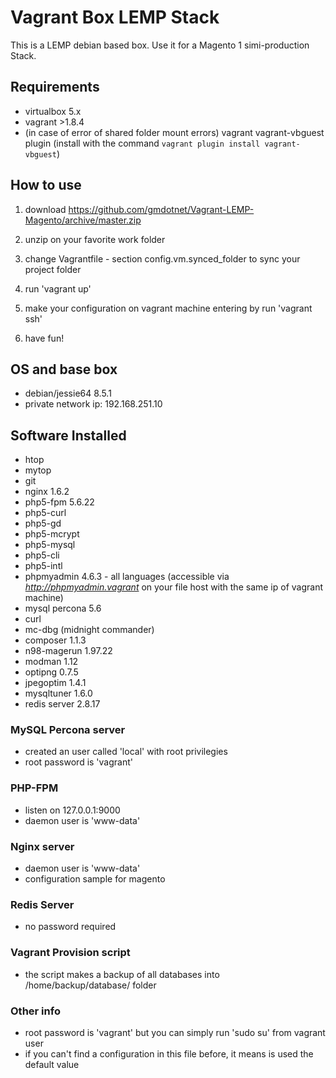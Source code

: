 # Vagrant Box LEMP Stack

This is a LEMP debian based box. Use it for a Magento 1 simi-production Stack.

## Requirements

- virtualbox 5.x
- vagrant >1.8.4
- (in case of error of shared folder mount errors) vagrant vagrant-vbguest plugin (install with the command `vagrant plugin install vagrant-vbguest`)

## How to use

1) download https://github.com/gmdotnet/Vagrant-LEMP-Magento/archive/master.zip

2) unzip on your favorite work folder

3) change Vagrantfile - section config.vm.synced_folder to sync your project folder

4) run 'vagrant up'

5) make your configuration on vagrant machine entering by run 'vagrant ssh'

6) have fun!

## OS and base box

- debian/jessie64  8.5.1
- private network ip: 192.168.251.10

## Software Installed

- htop
- mytop
- git
- nginx 1.6.2
- php5-fpm  5.6.22
- php5-curl
- php5-gd
- php5-mcrypt
- php5-mysql
- php5-cli
- php5-intl
- phpmyadmin 4.6.3 - all languages (accessible via *http://phpmyadmin.vagrant* on your file host with the same ip of vagrant machine)
- mysql percona 5.6
- curl
- mc-dbg (midnight commander)
- composer 1.1.3
- n98-magerun 1.97.22
- modman 1.12
- optipng 0.7.5
- jpegoptim 1.4.1
- mysqltuner 1.6.0
- redis server 2.8.17

### MySQL Percona server

- created an user called 'local' with root privilegies
- root password is 'vagrant'

### PHP-FPM

- listen on 127.0.0.1:9000
- daemon user is 'www-data'

### Nginx server

- daemon user is 'www-data'
- configuration sample for magento

### Redis Server

- no password required

### Vagrant Provision script

- the script makes a backup of all databases into /home/backup/database/ folder

### Other info

- root password is 'vagrant' but you can simply run 'sudo su' from vagrant user
- if you can't find a configuration in this file before, it means is used the default value
